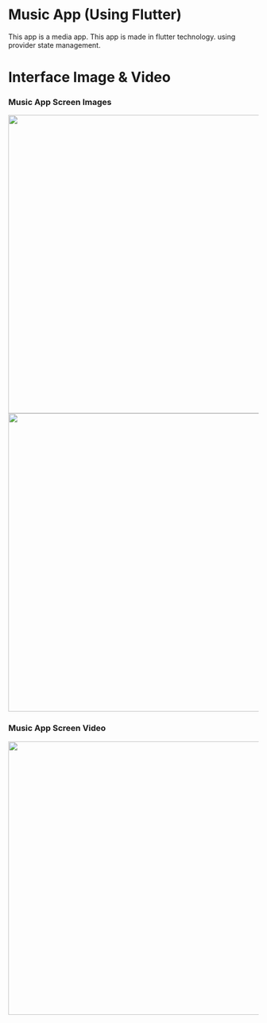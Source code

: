 # Music App (Using Flutter)

This app is a media app. This app is made in flutter technology. using provider state management. 

# Interface Image & Video
<h3> Music App Screen Images </h3>
<p>
<img src="https://user-images.githubusercontent.com/125340601/220852771-c46a60c5-2d3a-4bf4-a961-aa06e1053c7a.png" weight="500" height="600"/> 
<img src="https://user-images.githubusercontent.com/125340601/220853072-85692534-25e2-45eb-9779-495ff4291119.png" weight="500" height="600"/></p>

<h3> Music App Screen Video </h3>
<img src="https://user-images.githubusercontent.com/125340601/220853242-deb24f12-140a-40c7-9722-7d7a85454198.mp4" weight="450" height="550"/>









